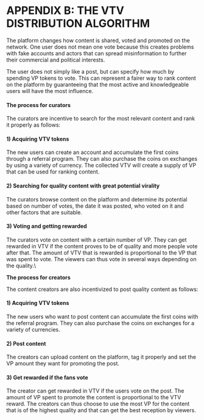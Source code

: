 # APPENDIX B: THE VTV DISTRIBUTION ALGORITHM

The platform changes how content is shared, voted and promoted on the network. One user does not mean one vote because this creates problems with fake accounts and actors that can spread misinformation to further their commercial and political interests.

The user does not simply like a post, but can specify how much by spending VP tokens to vote. This can represent a fairer way to rank content on the platform by guaranteeing that the most active and knowledgeable users will have the most influence.

#### **The process for curators**

The curators are incentive to search for the most relevant content and rank it properly as follows:

#### 1) Acquiring VTV tokens

The new users can create an account and accumulate the first coins through a referral program. They can also purchase the coins on exchanges by using a variety of currency. The collected VTV will create a supply of VP that can be used for ranking content.

#### 2) Searching for quality content with great potential virality

The curators browse content on the platform and determine its potential based on number of votes, the date it was posted, who voted on it and other factors that are suitable.

#### 3) Voting and getting rewarded

The curators vote on content with a certain number of VP. They can get rewarded in VTV if the content proves to be of quality and more people vote after that. The amount of VTV that is rewarded is proportional to the VP that was spent to vote. The viewers can thus vote in several ways depending on the quality.\


**The process for creators**

The content creators are also incentivized to post quality content as follows:

#### 1) Acquiring VTV tokens

The new users who want to post content can accumulate the first coins with the referral program. They can also purchase the coins on exchanges for a variety of currencies.

#### 2) Post content

The creators can upload content on the platform, tag it properly and set the VP amount they want for promoting the post.

#### 3) Get rewarded if the fans vote

The creator can get rewarded in VTV if the users vote on the post. The amount of VP spent to promote the content is proportional to the VTV reward. The creators can thus choose to use the most VP for the content that is of the highest quality and that can get the best reception by viewers.
